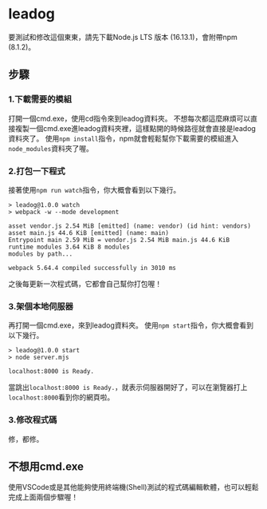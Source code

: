# leadog
要測試和修改這個東東，請先下載Node.js LTS 版本 (16.13.1)，會附帶npm (8.1.2)。
## 步驟
### 1.下載需要的模組
打開一個cmd.exe，使用cd指令來到leadog資料夾。
不想每次都這麼麻煩可以直接複製一個cmd.exe進leadog資料夾裡，這樣點開的時候路徑就會直接是leadog資料夾了。
使用`npm install`指令，npm就會輕鬆幫你下載需要的模組進入`node_modules`資料夾了喔。

### 2.打包一下程式
接著使用`npm run watch`指令，你大概會看到以下幾行。
```
> leadog@1.0.0 watch
> webpack -w --mode development

asset vendor.js 2.54 MiB [emitted] (name: vendor) (id hint: vendors)
asset main.js 44.6 KiB [emitted] (name: main)
Entrypoint main 2.59 MiB = vendor.js 2.54 MiB main.js 44.6 KiB
runtime modules 3.64 KiB 8 modules
modules by path...

webpack 5.64.4 compiled successfully in 3010 ms
```
之後每更新一次程式碼，它都會自己幫你打包喔！

### 3.架個本地伺服器
再打開一個cmd.exe，來到leadog資料夾。
使用`npm start`指令，你大概會看到以下幾行。
```
> leadog@1.0.0 start
> node server.mjs

localhost:8000 is Ready.
```
當跳出`localhost:8000 is Ready.`，就表示伺服器開好了，可以在瀏覽器打上`localhost:8000`看到你的網頁啦。

### 3.修改程式碼
修，都修。

## 不想用cmd.exe
使用VSCode或是其他能夠使用終端機(Shell)測試的程式碼編輯軟體，也可以輕鬆完成上面兩個步驟喔！

